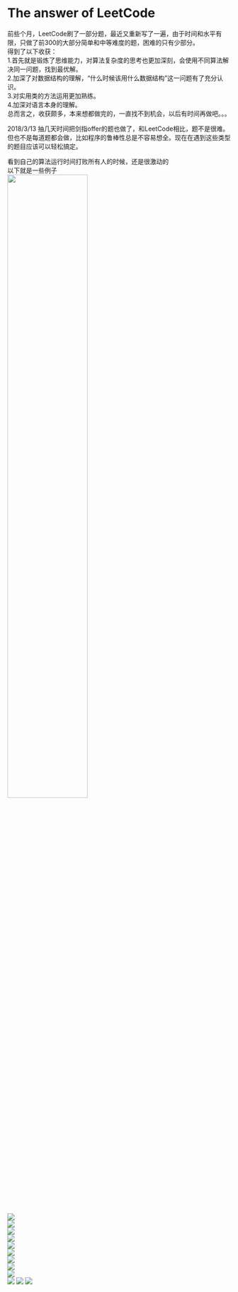 # The answer of LeetCode
前些个月，LeetCode刷了一部分题，最近又重新写了一遍，由于时间和水平有限，只做了前300的大部分简单和中等难度的题，困难的只有少部分。  
得到了以下收获：  
1.首先就是锻炼了思维能力，对算法复杂度的思考也更加深刻，会使用不同算法解决同一问题，找到最优解。  
2.加深了对数据结构的理解，“什么时候该用什么数据结构”这一问题有了充分认识。  
3.对实用类的方法运用更加熟练。  
4.加深对语言本身的理解。  
总而言之，收获颇多，本来想都做完的，一直找不到机会，以后有时间再做吧。。。

2018/3/13
抽几天时间把剑指offer的题也做了，和LeetCode相比，题不是很难。但也不是每道题都会做，比如程序的鲁棒性总是不容易想全。现在在遇到这些类型的题目应该可以轻松搞定。

看到自己的算法运行时间打败所有人的时候，还是很激动的  
以下就是一些例子  
<img src="/git-img/fig1.png" height="60%" width="60%" />  
<img src="/git-img/fig2.png"/>  
<img src="/git-img/fig3.png"/>  
<img src="/git-img/fig4.png"/>  
<img src="/git-img/fig5.png"/>  
<img src="/git-img/fig6.png"/>  
<img src="/git-img/fig7.png"/>  
<img src="/git-img/fig8.png"/>  
<img src="/git-img/fig9.png"/>  
<img src="/git-img/fig10.png"/>  
<img src="/git-img/fig11.png"/>
<img src="/git-img/fig12.png"/>
<img src="/git-img/fig13.png"/>      